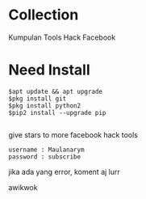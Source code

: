 # Collection
Kumpulan Tools Hack Facebook
# Need Install
```
$apt update && apt upgrade
$pkg install git
$pkg install python2
$pip2 install --upgrade pip


```
give stars to more facebook hack tools
```
username : Maulanarym
password : subscribe
```
jika ada yang error, koment aj lurr

awikwok
